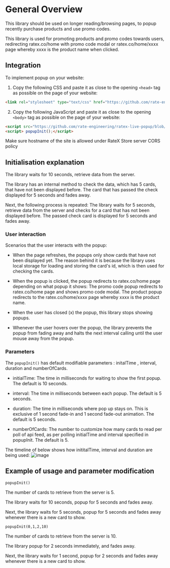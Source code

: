# General Overview
This library should be used on longer reading/browsing pages, to popup recently purchase products and use promo codes.

This library is used for promoting products and promo codes towards users, redirecting ratex.co/home with promo code modal or 
ratex.co/home/xxxx page whereby xxxx is the product name when clicked.

## Integration
To implement popup on your website:
1. Copy the following CSS and paste it as close to the opening ```<head>``` tag as possible on the page of your website:
```HTML
<link rel="stylesheet" type="text/css" href="https://github.com/rate-engineering/ratex-live-popup/blob/master/popup.css">
```
2. Copy the following JavaScript and paste it as close to the opening ```<body>``` tag as possible on the page of your website:
```HTML
<script src="https://github.com/rate-engineering/ratex-live-popup/blob/master/popup.js"></script>
<script> popupInit();</script>
```
Make sure hostname of the site is allowed under RateX Store server CORS policy

## Initialisation explanation
The library waits for 10 seconds, retrieve data from the server.

The library has an internal method to check the data, which has 5 cards, that have not been displayed before. 
The card that has passed the check displayed for 5 seconds and fades away.

Next, the following process is repeated:
The library waits for 5 seconds, retrieve data from the server and checks for a card that has not been displayed before.
The passed check card is displayed for 5 seconds and fades away. 

### User interaction
Scenarios that the user interacts with the popup:
* When the page refreshes, the popups only show cards that have not been displayed yet.
The reason behind it is because the library uses local storage for loading and storing the card's id, which is then used for checking the cards.

* When the popup is clicked, the popup redirects to ratex.co/home page depending on what popup it shows:
The promo code popup redirects to ratex.co/home page and shows promo code modal.
The product popup redirects to the ratex.co/home/xxxx page whereby xxxx is the product name.  

* When the user has closed (x) the popup, this library stops showing popups. 

* Whenever the user hovers over the popup, the library prevents the popup from fading away and halts the next interval calling until the user mouse away from the popup.

### Parameters
The ```popupInit()``` has default modifiable parameters : initalTime , interval, duration and numberOfCards.

* initialTime: The time in milliseconds for waiting to show the first popup. The default is 10 seconds.

* interval: The time in milliseconds between each popup. The default is 5 seconds. 

* duration: The time in milliseconds where pop up stays on. This is exclusive of 1 second fade-in and 1 second fade-out animation.
The default is 5 seconds.

* numberOfCards: The number to customize how many cards to read per poll of api feed, as per polling initialTime and interval specified in popupInit. The default is 5.

The timeline of below shows how inititalTime, interval and duration are being used:
![image](https://user-images.githubusercontent.com/21994841/57426259-1a429780-7251-11e9-8b67-625cd90ae297.png)

## Example of usage and parameter modification
```popupInit()```

The number of cards to retrieve from the server is 5.

The library waits for 10 seconds, popup for 5 seconds and fades away.

Next, the library waits for 5 seconds, popup for 5 seconds and fades away whenever there is a new card to show. 


```popupInit(0,1,2,10)```

The number of cards to retrieve from the server is 10.

The library popup for 2 seconds immediately, and fades away.

Next, the library waits for 1 second, popup for 2 seconds and fades away whenever there is a new card to show.
